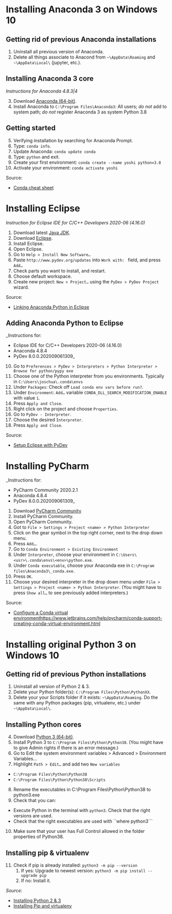 # Installing Anaconda 3 on Windows 10

## Getting rid of previous Anaconda installations

1. Uninstall all previous version of Anaconda.
2. Delete all things associate to Anacond from ```~\AppData\Roaming``` and ```~\AppData\Local\``` (jupyter, etc.).

## Installing Anaconda 3 core
_Instructions for Anaconda 4.8.3|4_

3. Download [Anaconda (64-bit)](https://www.anaconda.com/products/individual/get-started).
4. Install Anaconda to ```C:\Program Files\Anaconda3```: All users; _do not_ add to system path; _do not_ register Anaconda 3 as system Python 3.8

## Getting started

5. Verifying installation by searching for Anaconda Prompt.
6. Type: ```conda info```.
7. Update Anaconda: ```conda update conda```
8. Type: ```python``` and exit.
9. Create your first environment: ```conda create --name yoshi python=3.8```
10. Activate your environment: ```conda activate yoshi``` 

Source:
* [Conda cheat sheet](https://docs.conda.io/projects/conda/en/4.6.0/_downloads/52a95608c49671267e40c689e0bc00ca/conda-cheatsheet.pdf)

# Installing Eclipse
_Instruction for Eclipse IDE for C/C++ Developers  2020-06 (4.16.0)_

1. Download latest [Java JDK](https://www.java.com/en/).
2. Download [Eclipse](https://www.eclipse.org/downloads/).
3. Install Eclipse.
4. Open Eclipse.
5. Go to ```Help > Install New Software…```
6. Paste ```http://www.pydev.org/updates``` into ```Work with: ``` field, and press ```Add…```
7. Check parts you want to install, and restart.
8. Choose default workspace.
9. Create new project: ```New > Project…``` using the ```PyDev > PyDev Project``` wizard.

Source:
* [Linking Anaconda Python in Eclipse](https://docs.anaconda.com/anaconda/user-guide/tasks/integration/eclipse-pydev/)
 
## Adding Anaconda Python to Eclipse
_Instructions for:
* Eclipse IDE for C/C++ Developers  2020-06 (4.16.0)
* Anaconda 4.8.4
* PyDev 8.0.0.202009061309_
10. Go to ```Preferences > PyDev > Interpreters > Python Interpreter > Browse for python/pypy exe```
11. Choose one of the Python interpreter from you environments. Typically in ```C:\Users\joschua\.conda\envs```
12. Under ```Packages```: Check off ```Load conda env vars before run?```.
13. Under ```Environment```: ```Add…``` variable ```CONDA_DLL_SEARCH_MODIFICATION_ENABLE``` with value ```1```.
14. Press ```Apply and Close```. 
15. Right click on the project and choose ```Properties```.
16. Go to ```PyDev - Interpreter```.
17. Choose the desired ```Ìnterpreter```.
18. Press ```Apply and Close```.
 
Source: 
* [Setup Eclipse with PyDev](http://www.scopefoundry.org/advanced_dev_windows_step_by_step.html)

# Installing PyCharm
_Instructions for: 
* PyCharm Community 2020.2.1
* Anaconda 4.8.4
* PyDev 8.0.0.202009061309_   

1. Download [PyCharm Community](https://www.jetbrains.com/pycharm/download/download-thanks.html?platform=windows)
2. Install PyCharm Community.
3. Open PyCharm Community.
4. Got to  ```File > Settings > Project <name> > Python Interpreter```
5. Click on the gear symbol in the top right corner, next to the drop down menu.
6. Press ```Add…```.
7. Go to ```Conda Environment > Existing Environment```
8. Under ```Interpreter```, choose your environment in ```C:\Users\<usr>\.conda\envs\<env>\python.exe```.
9. Under ```Conda executable```, choose your Anaconda exe in ```C:\Program files\Anaconda3\_conda.exe```.
10. Press ```OK```.
11. Choose your desired interpreter in the drop down menu under ```File > Settings > Project <name> > Python Interpreter```. 
(You might have to press ```Show all…``` to see previously added interpreters.)

Source: 
* [Configure a Conda virtual environment]()https://www.jetbrains.com/help/pycharm/conda-support-creating-conda-virtual-environment.html

# Installing original Python 3 on Windows 10

## Getting rid of previous Python installations

1. Uninstall all version of Python 2 & 3.
2. Delete your Python folder(s): ```C:\Program Files\Python\PythonXX```. 
3. Delete your your Scripts folder if it exists: ```~\AppData\Roaming```. Do the same with any Python packages (pip, virtualenv, etc.) under ```~\AppData\Local\```.

## Installing Python cores

4. Download [Python 3 (64-bit)]((https://www.python.org/downloads/)).
5. Install  Python 3 to ```C:\Program Files\Python\Python38```. (You might have to give Admin rights if there is an error message.)
6. Go to Edit the system environment variables > Advanced > Environment Variables…
7. Highlight ```Path > Edit…``` and add two ```New variables```
  * ```C:\Program Files\Python\Python38```
  * ```C:\Program Files\Python\Python38\Scripts```
8. Rename the executables in  C:\Program Files\Python\Python38 to python3.exe
9. Check that you can:
  * Execute Python in the terminal with ```python3```. Check that the right versions are used.
  * Check that the right executables are used with ``where python3```
10. Make sure that your user has Full Control allowed in the folder properties of Python38.

## Installing pip & virtualenv

11. Check if pip is already installed: ```python3 -m pip --version```
    1. If yes: Upgrade to newest version:  ```python3 -m pip install --upgrade pip```
    2. If no: Install it.

_Source:_  
* [Installing Python 2 & 3](https://datascience.com.co/how-to-install-python-2-7-and-3-6-in-windows-10-add-python-path-281e7eae62a)
* [Installing Pip and virtualenv](https://packaging.python.org/guides/installing-using-pip-and-virtual-environments/)
